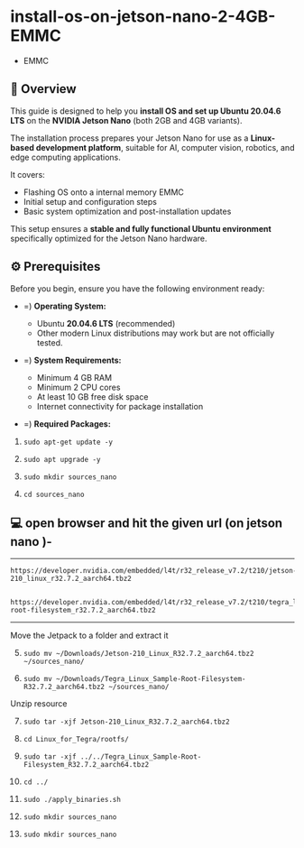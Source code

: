 # install-os-on-jetson-nano-2-4GB-EMMC
  * EMMC

## 🧩 Overview

This guide is designed to help you **install OS and set up Ubuntu 20.04.6 LTS** on the **NVIDIA Jetson Nano** (both 2GB and 4GB variants).  

The installation process prepares your Jetson Nano for use as a **Linux-based development platform**, suitable for AI, computer vision, robotics, and edge computing applications.  

It covers:
- Flashing OS onto a internal memory EMMC  
- Initial setup and configuration steps  
- Basic system optimization and post-installation updates  

This setup ensures a **stable and fully functional Ubuntu environment** specifically optimized for the Jetson Nano hardware.



## ⚙️ Prerequisites

Before you begin, ensure you have the following environment ready:

* =) **Operating System:**  
   - Ubuntu **20.04.6 LTS** (recommended)
   - Other modern Linux distributions may work but are not officially tested.

* =) **System Requirements:**
   - Minimum 4 GB RAM  
   - Minimum 2 CPU cores  
   - At least 10 GB free disk space  
   - Internet connectivity for package installation

* =) **Required Packages:**


1. ```sudo apt-get update -y```  

2. ```sudo apt upgrade -y```

3. ```sudo mkdir sources_nano```
  
4. ```cd sources_nano```

 ## 💻 open browser and hit the given url (on jetson nano )-
 -----------------------------------------------------------------------------------------------------------------

    https://developer.nvidia.com/embedded/l4t/r32_release_v7.2/t210/jetson-210_linux_r32.7.2_aarch64.tbz2


    https://developer.nvidia.com/embedded/l4t/r32_release_v7.2/t210/tegra_linux_sample-root-filesystem_r32.7.2_aarch64.tbz2
    
-------------------------------------------------------------------------------------------------------------------
Move the Jetpack to a folder and extract it 

5. ```sudo mv ~/Downloads/Jetson-210_Linux_R32.7.2_aarch64.tbz2 ~/sources_nano/```

6. ```sudo mv ~/Downloads/Tegra_Linux_Sample-Root-Filesystem-R32.7.2_aarch64.tbz2 ~/sources_nano/```

Unzip resource

7. ```sudo tar -xjf Jetson-210_Linux_R32.7.2_aarch64.tbz2```

8. ```cd Linux_for_Tegra/rootfs/```
9. ```sudo tar -xjf ../../Tegra_Linux_Sample-Root-Filesystem_R32.7.2_aarch64.tbz2```
10. ```cd ../```
11. ```sudo ./apply_binaries.sh```
12. ```sudo mkdir sources_nano```
13. ```sudo mkdir sources_nano```

